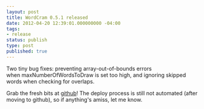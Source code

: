 ```yaml
---
layout: post
title: WordCram 0.5.1 released
date: 2012-04-20 12:39:01.000000000 -04:00
tags:
- release
status: publish
type: post
published: true
---
```


Two tiny bug fixes: preventing array-out-of-bounds errors when maxNumberOfWordsToDraw is set too high, and ignoring skipped words when checking for overlaps.

Grab the fresh bits at [github](https://github.com/danbernier/WordCram/downloads)! The deploy process is still not automated (after moving to github), so if anything's amiss, let me know.
